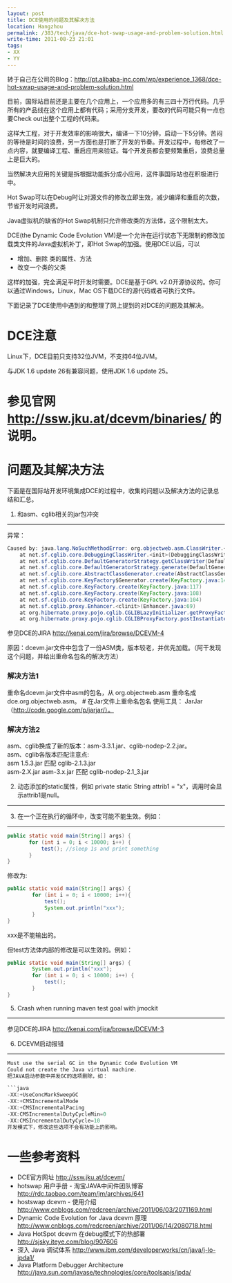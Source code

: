 ```yaml
---
layout: post
title: DCE使用的问题及其解决方法
location: Hangzhou
permalink: /383/tech/java/dce-hot-swap-usage-and-problem-solution.html
write-time: 2011-08-23 21:01
tags:
- XX
- YY
---
```



转于自己在公司的Blog：http://pt.alibaba-inc.com/wp/experience_1368/dce-hot-swap-usage-and-problem-solution.html

目前，国际站目前还是主要在几个应用上，一个应用多的有三四十万行代码。几乎所有的产品线在这个应用上都有代码；采用分支开发，要改的代码可能只有一点也要Check out出整个工程的代码来。

这样大工程，对于开发效率的影响很大，编译一下10分钟，启动一下5分钟。苦闷的等待是时间的浪费，另一方面也是打断了开发的节奏。开发过程中，每修改了一点内容，就要编译工程、重启应用来验证。每个开发员都会要频繁重启，浪费总量上是巨大的。

当然解决大应用的关键是拆根据功能拆分成小应用，这件事国际站也在积极进行中。

Hot Swap可以在Debug时让对源文件的修改立即生效，减少编译和重启的次数，节省开发时间浪费。

Java虚拟机的缺省的Hot Swap机制只允许修改类的方法体，这个限制太大。

DCE(the Dynamic Code Evolution VM)是一个允许在运行状态下无限制的修改加载类文件的Java虚拟机补丁，即Hot Swap的加强。使用DCE以后，可以

- 增加、删除 类的属性、方法
- 改变一个类的父类

这样的加强，完全满足平时开发时需要。DCE是基于GPL v2.0开源协议的。你可以通过Windows，Linux，Mac OS下载DCE的源代码或者可执行文件。

下面记录了DCE使用中遇到的和整理了网上提到的对DCE的问题及其解决。

DCE注意
================

Linux下，DCE目前只支持32位JVM，不支持64位JVM。

与JDK 1.6 update 26有兼容问题，使用JDK 1.6 update 25。

# 参见官网 http://ssw.jku.at/dcevm/binaries/ 的说明。

问题及其解决方法
=====================

下面是在国际站开发环境集成DCE的过程中，收集的问题以及解决方法的记录总结和汇总。

1. 和asm、cglib相关的jar包冲突
------------------------------------

异常：

```java
Caused by: java.lang.NoSuchMethodError: org.objectweb.asm.ClassWriter.<init>(Z)V
    at net.sf.cglib.core.DebuggingClassWriter.<init>(DebuggingClassWriter.java:47)
    at net.sf.cglib.core.DefaultGeneratorStrategy.getClassWriter(DefaultGeneratorStrategy.java:30)
    at net.sf.cglib.core.DefaultGeneratorStrategy.generate(DefaultGeneratorStrategy.java:24)
    at net.sf.cglib.core.AbstractClassGenerator.create(AbstractClassGenerator.java:216)
    at net.sf.cglib.core.KeyFactory$Generator.create(KeyFactory.java:145)
    at net.sf.cglib.core.KeyFactory.create(KeyFactory.java:117)
    at net.sf.cglib.core.KeyFactory.create(KeyFactory.java:108)
    at net.sf.cglib.core.KeyFactory.create(KeyFactory.java:104)
    at net.sf.cglib.proxy.Enhancer.<clinit>(Enhancer.java:69)
    at org.hibernate.proxy.pojo.cglib.CGLIBLazyInitializer.getProxyFactory(CGLIBLazyInitializer.java:117)
    at org.hibernate.proxy.pojo.cglib.CGLIBProxyFactory.postInstantiate(CGLIBProxyFactory.java:43)
```

参见DCE的JIRA http://kenai.com/jira/browse/DCEVM-4

原因：dcevm.jar文件中包含了一份ASM类，版本较老，并优先加载。（阿干发现这个问题，并给出重命名包名的解决方法）

### 解决方法1

重命名dcevm.jar文件中asm的包名，从 org.objectweb.asm 重命名成 dce.org.objectweb.asm。
\# 在Jar文件上重命名包名 使用工具： JarJar（http://code.google.com/p/jarjar/）。

### 解决方法2

asm、cglib换成了新的版本：asm-3.3.1.jar、cglib-nodep-2.2.jar。   
asm、cglib各版本匹配注意点:   
asm 1.5.3.jar 匹配 cglib-2.1.3.jar    
asm-2.X.jar asm-3.x.jar 匹配  cglib-nodep-2.1_3.jar

2. 动态添加的static属性，例如 private static String attrib1 = "x"，调用时会显示attrib1是null。
-----------------------

3. 在一个正在执行的循环中，改变可能不能生效。例如：
------------------

```java
public static void main(String[] args) {
       for (int i = 0; i < 10000; i++) {
           test(); //sleep 1s and print something
       }
}
```

修改为:

```java
public static void main(String[] args) {
        for (int i = 0; i < 10000; i++){
            test();
            System.out.println("xxx");
        }
}
```

xxx是不能输出的。

但test方法体内部的修改是可以生效的。例如：

```java
public static void main(String[] args) {
        System.out.println("xxx");
        for (int i = 0; i < 10000; i++) {
            test();
        }
}
```

5. Crash when running maven test goal with jmockit
---------------

参见DCE的JIRA http://kenai.com/jira/browse/DCEVM-3

6. DCEVM启动报错
--------------

```java
Must use the serial GC in the Dynamic Code Evolution VM
Could not create the Java virtual machine.
把JAVA启动参数中并发GC的选项删除，如：

```java
-XX:+UseConcMarkSweepGC
-XX:+CMSIncrementalMode
-XX:+CMSIncrementalPacing
-XX:CMSIncrementalDutyCycleMin=0
-XX:CMSIncrementalDutyCycle=10
开发模式下，修改这些选项不会有功能上的影响。
```

一些参考资料
=================

- DCE官方网址 http://ssw.jku.at/dcevm/
- hotswap 用户手册 - 淘宝JAVA中间件团队博客 http://rdc.taobao.com/team/jm/archives/641
- hostswap dcevm - 使用介绍 http://www.cnblogs.com/redcreen/archive/2011/06/03/2071169.html
- Dynamic Code Evolution for Java dcevm 原理 http://www.cnblogs.com/redcreen/archive/2011/06/14/2080718.html
- Java HotSpot dcevm 在debug模式下的热部署 http://sjsky.iteye.com/blog/907606
- 深入 Java 调试体系 http://www.ibm.com/developerworks/cn/java/j-lo-jpda1/
- Java Platform Debugger Architecture http://java.sun.com/javase/technologies/core/toolsapis/jpda/
